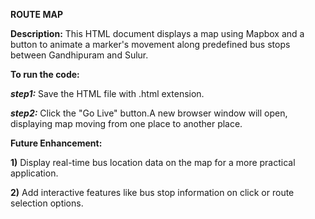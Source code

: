 **ROUTE MAP**

**Description:**
This HTML document displays a map using Mapbox and a button to animate a marker's movement along predefined bus stops between Gandhipuram and Sulur.

**To run the code:**

***step1:*** Save the HTML file with .html extension.

***step2:*** Click the "Go Live" button.A new browser window will open, displaying map moving from one place to another place.

**Future Enhancement:**

**1)** Display real-time bus location data on the map for a more practical application.

**2)** Add interactive features like bus stop information on click or route selection options.
